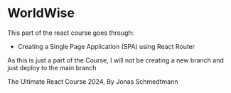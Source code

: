 # WorldWise

This part of the react course goes through:

-   Creating a Single Page Application (SPA) using React Router

As this is just a part of the Course, I will not be creating a new branch and just deploy to the main branch

The Ultimate React Course 2024, By Jonas Schmedtmann
